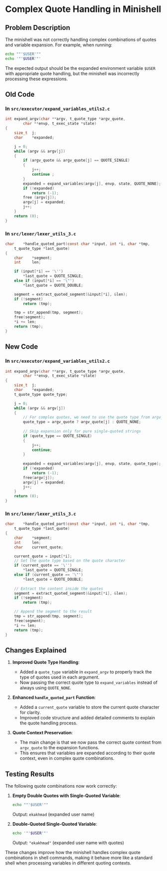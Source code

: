 # Complex Quote Handling in Minishell

## Problem Description

The minishell was not correctly handling complex combinations of quotes and variable expansion. For example, when running:

```bash
echo ""'$USER'""
echo '"'$USER'"'
```

The expected output should be the expanded environment variable `$USER` with appropriate quote handling, but the minishell was incorrectly processing these expressions.

## Old Code

### In `src/executor/expand_variables_utils2.c`

```c
int	expand_argv(char **argv, t_quote_type *argv_quote,
		char **envp, t_exec_state *state)
{
	size_t	j;
	char	*expanded;

	j = 0;
	while (argv && argv[j])
	{
		if (argv_quote && argv_quote[j] == QUOTE_SINGLE)
		{
			j++;
			continue ;
		}
		expanded = expand_variables(argv[j], envp, state, QUOTE_NONE);
		if (!expanded)
			return (-1);
		free (argv[j]);
		argv[j] = expanded;
		j++;
	}
	return (0);
}
```

### In `src/lexer/lexer_utils_3.c`

```c
char	*handle_quoted_part(const char *input, int *i, char *tmp,
	t_quote_type *last_quote)
{
	char	*segment;
	int		len;

	if (input[*i] == '\'')
		*last_quote = QUOTE_SINGLE;
	else if (input[*i] == '\"')
		*last_quote = QUOTE_DOUBLE;

	segment = extract_quoted_segment(&input[*i], &len);
	if (!segment)
		return (tmp);

	tmp = str_append(tmp, segment);
	free(segment);
	*i += len;
	return (tmp);
}
```

## New Code

### In `src/executor/expand_variables_utils2.c`

```c
int	expand_argv(char **argv, t_quote_type *argv_quote,
		char **envp, t_exec_state *state)
{
	size_t	j;
	char	*expanded;
	t_quote_type quote_type;

	j = 0;
	while (argv && argv[j])
	{
		// For complex quotes, we need to use the quote type from argv_quote
		quote_type = argv_quote ? argv_quote[j] : QUOTE_NONE;
		
		// Skip expansion only for pure single-quoted strings
		if (quote_type == QUOTE_SINGLE)
		{
			j++;
			continue;
		}
		
		expanded = expand_variables(argv[j], envp, state, quote_type);
		if (!expanded)
			return (-1);
		free(argv[j]);
		argv[j] = expanded;
		j++;
	}
	return (0);
}
```

### In `src/lexer/lexer_utils_3.c`

```c
char	*handle_quoted_part(const char *input, int *i, char *tmp,
	t_quote_type *last_quote)
{
	char	*segment;
	int		len;
	char	current_quote;

	current_quote = input[*i];
	// Set the quote type based on the quote character
	if (current_quote == '\'')
		*last_quote = QUOTE_SINGLE;
	else if (current_quote == '\"')
		*last_quote = QUOTE_DOUBLE;
	
	// Extract the content inside the quotes
	segment = extract_quoted_segment(&input[*i], &len);
	if (!segment)
		return (tmp);

	// Append the segment to the result
	tmp = str_append(tmp, segment);
	free(segment);
	*i += len;
	return (tmp);
}
```

## Changes Explained

1. **Improved Quote Type Handling**:
   - Added a `quote_type` variable in `expand_argv` to properly track the type of quotes used in each argument.
   - Now passing the correct quote type to `expand_variables` instead of always using `QUOTE_NONE`.

2. **Enhanced `handle_quoted_part` Function**:
   - Added a `current_quote` variable to store the current quote character for clarity.
   - Improved code structure and added detailed comments to explain the quote handling process.

3. **Quote Context Preservation**:
   - The main change is that we now pass the correct quote context from `argv_quote` to the expansion functions.
   - This ensures that variables are expanded according to their quote context, even in complex quote combinations.

## Testing Results

The following quote combinations now work correctly:

1. **Empty Double Quotes with Single-Quoted Variable**:
   ```bash
   echo ""'$USER'""
   ```
   Output: `ekakhmad` (expanded user name)

2. **Double-Quoted Single-Quoted Variable**:
   ```bash
   echo '"'$USER'"'
   ```
   Output: `"ekakhmad"` (expanded user name with quotes)

These changes improve how the minishell handles complex quote combinations in shell commands, making it behave more like a standard shell when processing variables in different quoting contexts.
